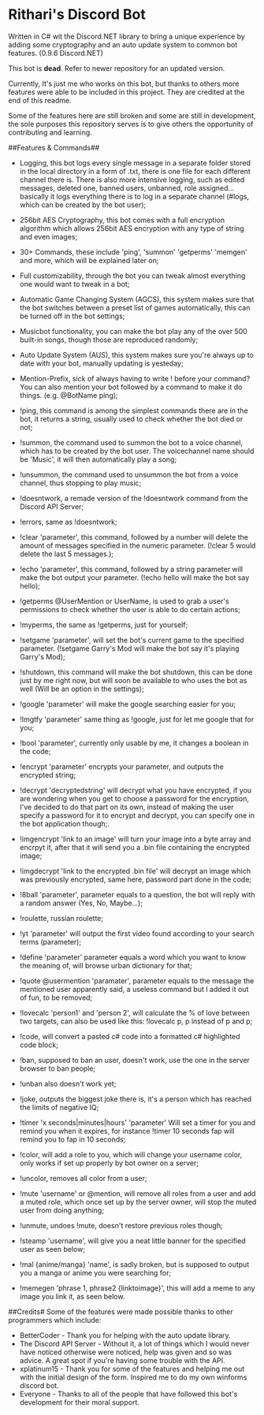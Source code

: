 # Rithari's Discord Bot
Written in C# wit the Discord.NET library to bring a unique experience by adding some cryptography and an auto update system to common bot features. (0.9.6 Discord.NET)

This bot is **dead**. Refer to newer repository for an updated version.

Currently, It's just me who works on this bot, but thanks to others more features were able to be included in this project. They are credited at the end of this readme.

Some of the features here are still broken and some are still in development, the sole purposes this repository serves is to give others the opportunity of contributing and learning.

##Features & Commands##
* Logging, this bot logs every single message in a separate folder stored in the local directory in a form of .txt, there is one file for each different channel there is. There is also more intensive logging, such as edited messages, deleted one, banned users, unbanned, role assigned... basically it logs everything there is to log in a separate channel (#logs, which can be created by the bot user);
    
* 256bit AES Cryptography, this bot comes with a full encryption algorithm which allows 256bit AES encryption with any type of string and even images;

* 30+ Commands, these include 'ping', 'summon' 'getperms' 'memgen' and more, which will be explained later on;

* Full customizability, through the bot you can tweak almost everything one would want to tweak in a bot;

* Automatic Game Changing System (AGCS), this system makes sure that the bot switches between a preset list of games automatically, this can be turned off in the bot settings;

* Musicbot functionality, you can make the bot play any of the over 500 built-in songs, though those are reproduced randomly;

* Auto Update System (AUS), this system makes sure you're always up to date with your bot, manually updating is yesteday;

* Mention-Prefix, sick of always having to write ! before your command? You can also mention your bot followed by a command to make it do things. (e.g. @BotName ping);

* !ping, this command is among the simplest commands there are in the bot, it returns a string, usually used to check whether the bot died or not;

* !summon, the command used to summon the bot to a voice channel, which has to be created by the bot user. The voicechannel name should be 'Music', it will then automatically play a song;

* !unsummon, the command used to unsummon the bot from a voice channel, thus stopping to play music;

* !doesntwork, a remade version of the !doesntwork command from the Discord API Server;

* !errors, same as !doesntwork;

* !clear 'parameter', this command, followed by a number will delete the amount of messages specified in the numeric parameter. (!clear 5 would delete the last 5 messages.);

* !echo 'parameter', this command, followed by a string parameter will make the bot output your parameter. (!echo hello will make the bot say hello);

* !getperms @UserMention or UserName, is used to grab a user's permissions to check whether the user is able to do certain actions;


* !myperms, the same as !getperms, just for yourself;

* !setgame 'parameter', will set the bot's current game to the specified parameter. (!setgame Garry's Mod will make the bot say it's playing Garry's Mod);

* !shutdown, this command will make the bot shutdown, this can be done just by me right now, but will soon be available to who uses the bot as well (Will be an option in the settings);

* !google 'parameter' will make the google searching easier for you;

* !lmgtfy 'parameter' same thing as !google, just for let me google that for you;

* !bool 'parameter', currently only usable by me, it changes a boolean in the code;

* !encrypt 'parameter' encrypts your parameter, and outputs the encrypted string;

* !decrypt 'decryptedstring' will decrypt what you have encrypted, if you are wondering when you get to choose a password for the encryption, I've decided to do that part on its own, instead of making the user specify a password for it to encrypt and decrypt, you can specify one in the bot application though;.

* !imgencrypt 'link to an image' will turn your image into a byte array and encrpyt it, after that it will send you a .bin file containing the encrypted image;

* !imgdecrypt 'link to the encrypted .bin file' will decrypt an image which was previously encrypted, same here, password part done in the code;

* !8ball 'parameter', parameter equals to a question, the bot will reply with a random answer (Yes, No, Maybe...);

* !roulette, russian roulette;

* !yt 'parameter' will output the first video found according to your search terms (parameter);

* !define 'parameter' parameter equals a word which you want to know the meaning of, will browse urban dictionary for that;

* !quote @usermention 'paramater', parameter equals to the message the mentioned user apparently said, a useless command but I added it out of fun, to be removed;

* !lovecalc 'person1' and 'person 2', will calculate the % of love between two targets, can also be used like this: !lovecalc p, p instead of p and p;

* !code, will convert a pasted c# code into a formatted c# highlighted code block;

* !ban, supposed to ban an user, doesn't work, use the one in the server browser to ban people;

* !unban also doesn't work yet;

* !joke, outputs the biggest joke there is, it's a person which has reached the limits of negative IQ;

* !timer 'x seconds|minutes|hours' 'parameter' Will set a timer for you and remind you when it expires, for instance !timer 10 seconds fap will remind you to fap in 10 seconds;

* !color, will add a role to you, which will change your username color, only works if set up properly by bot owner on a server;

* !uncolor, removes all color from a user;

* !mute 'username' or @mention, will remove all roles from a user and add a muted role, which once set up by the server owner, will stop the muted user from doing anything;

* !unmute, undoes !mute, doesn't restore previous roles though;

* !steamp 'username', will give you a neat little banner for the specified user as seen below;

* !mal {anime/manga} 'name', is sadly broken, but is supposed to output you a manga or anime you were searching for;

* !memegen 'phrase 1, phrase2 {linktoimage}', this will add a meme to any image you link it, as seen below.
    
    
    
##Credits#
Some of the features were made possible thanks to other programmers which include:
* BetterCoder - Thank you for helping with the auto update library.
* The Discord API Server - Without it, a lot of things which I would never have noticed otherwise were noticed, help was given and so was advice. A great spot if you're having some trouble with the API.
* xplatinum15 - Thank you for some of the features and helping me out with the initial design of the form. Inspired me to do my own winforms discord bot.
* Everyone - Thanks to all of the people that have followed this bot's development for their moral support.

